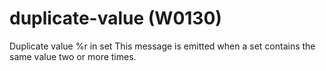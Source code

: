 # duplicate-value (W0130)

Duplicate value %r in set This message is emitted when a set contains
the same value two or more times.
